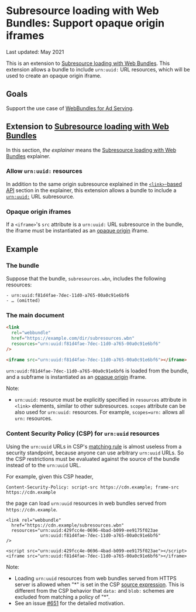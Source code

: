 # Subresource loading with Web Bundles: Support opaque origin iframes

Last updated: May 2021

This is an extension to [Subresource loading with Web Bundles]. This extension
allows a bundle to include `urn:uuid:` URL resources, which will be used to
create an opaque origin iframe.

## Goals

Support the use case of
[WebBundles for Ad Serving](https://github.com/WICG/webpackage/issues/624).

## Extension to [Subresource loading with Web Bundles]

In this section, _the explainer_ means the [Subresource loading with Web
Bundles] explainer.

### Allow `urn:uuid:` resources

In addition to the same origin subresource explained in the
[`<link>`-based API](https://github.com/WICG/webpackage/blob/main/explainers/subresource-loading.md#link-based-api)
section in the explainer, this extension allows a bundle to include a
[`urn:uuid:`](https://tools.ietf.org/html/rfc4122) URL subresource.

### Opaque origin iframes

If a `<iframe>`'s `src` attribute is a `urn:uuid:` URL subresource in the
bundle, the iframe must be instantiated as an
[opaque origin](https://html.spec.whatwg.org/multipage/origin.html#concept-origin-opaque)
iframe.

## Example

### The bundle

Suppose that the bundle, `subresources.wbn`, includes the following resources:

```
- urn:uuid:f81d4fae-7dec-11d0-a765-00a0c91e6bf6
- … (omitted)
```

### The main document

```html
<link
  rel="webbundle"
  href="https://example.com/dir/subresources.wbn"
  resources="urn:uuid:f81d4fae-7dec-11d0-a765-00a0c91e6bf6"
/>

<iframe src="urn:uuid:f81d4fae-7dec-11d0-a765-00a0c91e6bf6"></iframe>
```

`urn:uuid:f81d4fae-7dec-11d0-a765-00a0c91e6bf6` is loaded from the bundle, and a
subframe is instantiated as an
[opaque origin](https://html.spec.whatwg.org/multipage/origin.html#concept-origin-opaque)
iframe.

Note:

- `urn:uuid:` resource must be explicitly specified in `resources` attribute in
  `<link>` elements, similar to other subresources. `scopes` attribute can be
  also used for `urn:uuid:` resources. For example, `scopes=urn:` allows all
  `urn:` resources.

### Content Security Policy (CSP) for `urn:uuid` resources

Using the `urn:uuid` URLs in CSP's
[matching rule](https://w3c.github.io/webappsec-csp/#match-url-to-source-expression)
is almost useless from a security standpoint, because anyone can use arbitrary
`urn:uuid` URLs.
So the CSP restrictions must be evaluated against the source of the bundle
instead of to the `urn:uuid` URL.

For example, given this CSP header,

```
Content-Security-Policy: script-src https://cdn.example; frame-src https://cdn.example
```

the page can load `urn:uuid` resources in web bundles served from
`https://cdn.example`.

```
<link rel="webbundle"
  href="https://cdn.example/subresources.wbn"
  resources="urn:uuid:429fcc4e-0696-4bad-b099-ee9175f023ae
             urn:uuid:f81d4fae-7dec-11d0-a765-00a0c91e6bf6"
/>

<script src="urn:uuid:429fcc4e-0696-4bad-b099-ee9175f023ae"></script>
<iframe src="urn:uuid:f81d4fae-7dec-11d0-a765-00a0c91e6bf6"></iframe>
```

Note:
- Loading `urn:uuid` resources from web bundles served from HTTPS server is
  allowed when "\*" is set in the CSP
  [source expression](https://w3c.github.io/webappsec-csp/#source-expression).
  This is different from the CSP behavior that `data:` and `blob:` schemes are
  excluded from matching a policy of "\*".
- See an issue [#651](https://github.com/WICG/webpackage/issues/651) for the
  detailed motivation.  

[subresource loading with web bundles]:
  https://github.com/WICG/webpackage/blob/main/explainers/subresource-loading.md
